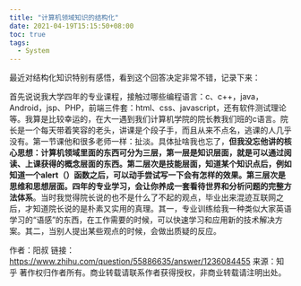 ```yaml
---
title: "计算机领域知识的结构化"
date: 2021-04-19T15:15:50+08:00
toc: true
tags: 
  - System
---
```


最近对结构化知识特别有感悟，看到这个回答决定非常不错，记录下来：

首先说说我大学四年的专业课程，接触过哪些编程语言：c、c++，java，Android，jsp、PHP，前端三件套：html、css、javascript，还有软件测试理论等。我算是比较幸运的，在大一遇到我们计算机学院的院长教我们班的c语言。院长是一个每天带着笑容的老头，讲课是个段子手，而且从来不点名，逃课的人几乎没有。第一节课他和很多老师一样：扯淡。具体扯啥我也忘了，<strong>但我没忘他讲的核心思想：计算机领域里面的东西可分为三层，第一层是知识层面，就是可以通过阅读、上课获得的概念层面的东西。第二层次是技能层面，知道某个知识点后，例如知道一个alert（）函数之后，可以动手尝试写一下会有怎样的效果。第三层次是思维和思想层面。四年的专业学习，会让你养成一套看待世界和分析问题的完整方法体系</strong>。当时我觉得院长说的也不是什么了不起的观点，毕业出来混迹互联网之后，才知道院长说的是朴素又实用的真理。其一，专业训练给我一种类似大家英语学习的“语感”的东西，在工作需要的时候，可以快速学习和应用新的技术解决方案。其二，当别人提出某些观点的时候，会做出质疑的反应。

作者：阳叔
链接：https://www.zhihu.com/question/55886635/answer/1236084455
来源：知乎
著作权归作者所有。商业转载请联系作者获得授权，非商业转载请注明出处。